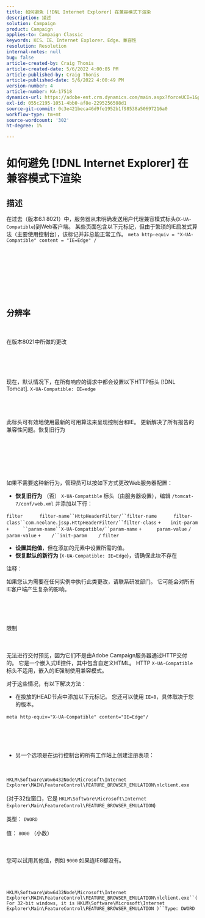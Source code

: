 ```yaml
---
title: 如何避免 [!DNL Internet Explorer] 在兼容模式下渲染
description: 描述
solution: Campaign
product: Campaign
applies-to: Campaign Classic
keywords: KCS、IE、Internet Explorer、Edge、兼容性
resolution: Resolution
internal-notes: null
bug: false
article-created-by: Craig Thonis
article-created-date: 5/6/2022 4:00:05 PM
article-published-by: Craig Thonis
article-published-date: 5/6/2022 4:00:49 PM
version-number: 4
article-number: KA-17518
dynamics-url: https://adobe-ent.crm.dynamics.com/main.aspx?forceUCI=1&pagetype=entityrecord&etn=knowledgearticle&id=71e22f95-55cd-ec11-a7b5-6045bd00d4f5
exl-id: 055c2195-1051-4bb0-af8e-2295256508d1
source-git-commit: 0c3e421beca46d9fe1952b1f98538a50697216a0
workflow-type: tm+mt
source-wordcount: '302'
ht-degree: 1%

---
```


# 如何避免 [!DNL Internet Explorer] 在兼容模式下渲染

## 描述


在过去（版本6.1 8021）中，服务器从未明确发送用户代理兼容模式标头(`X-UA-Compatible`)到Web客户端。 某些页面包含以下元标记，但由于繁琐的IE启发式算法（主要使用控制台），该标记并非总能正常工作。
`meta http-equiv = "X-UA-Compatible" content = "IE=Edge" /`<br><br><br> <br><br><br> <br><br><br>

## 分辨率

<br><br>在版本8021中所做的更改<br><br><br><br> <br><br>
现在，默认情况下，在所有响应的请求中都会设置以下HTTP标头 [!DNL Tomcat].
`X-UA-Compatible: IE=edge`<br><br><br> <br><br>
此标头可有效地使用最新的可用算法来呈现控制台和IE。 更新解决了所有报告的兼容性问题。恢复旧行为
<br><br><br><br> <br><br> <br><br>
如果不需要这种新行为，管理员可以按如下方式更改Web服务器配置：

- <b>恢复旧行为</b> （否） `X-UA-Compatible` 标头（由服务器设置），编辑 `/tomcat-7/conf/web.xml` 并添加以下行：

```filter``` `     ` ```filter-name``HttpHeaderFilter/``filter-name``` `     ` ```filter-class``com.neolane.jssp.HttpHeaderFilter/``filter-class``` `+   ` `init-param` ```+     ``param-name``X-UA-Compatible/``param-name``` `+     ` `param-value` `/` `param-value` ```+    /``init-param``` `   ` `/` `filter`  
- <b>设置其他值</b>，但在添加的元素中设置所需的值。
- <b>恢复默认的新行为 </b>(`X-UA-Compatible: IE=Edge`)，请确保此块不存在


注释：

如果您认为需要在任何实例中执行此类更改，请联系研发部门。 它可能会对所有IE客户端产生复杂的影响。


<br><br><br><br>限制<br><br> <br><br>
无法进行交付预览，因为它们不是由Adobe Campaign服务器通过HTTP交付的。 它是一个嵌入式IE控件，其中包含自定义HTML。 HTTP `X-UA-Compatible` 标头不适用，嵌入的IE强制使用兼容模式。

对于这些情况，有以下解决方法：

- 在投放的HEAD节点中添加以下元标记。 您还可以使用 `IE=8`，具体取决于您的版本。

`meta http-equiv="X-UA-Compatible" content="IE=Edge"/` <br><br><br><br> 
- 另一个选项是在运行控制台的所有工作站上创建注册表项：

<br><br>`HKLM\Software\Wow6432Node\Microsoft\Internet Explorer\MAIN\FeatureControl\FEATURE_BROWSER_EMULATION\nlclient.exe`<br><br>(对于32位窗口，它是 `HKLM\Software\Microsoft\Internet Explorer\Main\FeatureControl\FEATURE_BROWSER_EMULATION`)<br><br>类型： `DWORD`<br><br>值： `8000` （小数）<br><br> <br><br>您可以试用其他值，例如 `9000` 如果连IE8都没有。<br><br> <br><br><br>`HKLM\Software\Wow6432Node\Microsoft\Internet Explorer\MAIN\FeatureControl\FEATURE_BROWSER_EMULATION\nlclient.exe``(For 32-bit windows, it is HKLM\Software\Microsoft\Internet Explorer\Main\FeatureControl\FEATURE_BROWSER_EMULATION )``Type: DWORD`<br><br><br><br><br><br>
